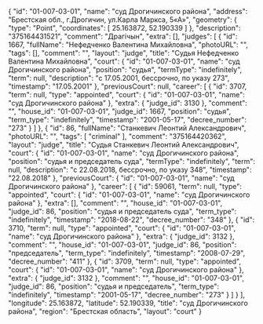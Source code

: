{
"id": "01-007-03-01",
"name": "суд Дрогичинского района",
"address": "Брестская обл., г.Дрогичин, ул.Карла Маркса, 5«А»",
"geometry": {
"type": "Point",
"coordinates": [
25.163872, 52.190339
]
},
"description": "375164431521",
"comment": "Драгічын",
"extra": [],
"judges": [
{
"id": 1667,
"fullName": "Нефедченко Валентина Михайловна",
"photoURL": "",
"tags": [],
"comment": "",
"layout": "judge",
"title": "Судья Нефедченко Валентина Михайловна",
"court": {
"id": "01-007-03-01",
"name": "суд Дрогичинского района",
"position": "судья",
"termType": "indefinitely",
"term": null,
"description": "c 17.05.2001, бессрочно, по указу 273",
"timestamp": "17.05.2001"
},
"previousCourt": null,
"career": [
{
"id": 3707,
"term": null,
"type": "appointed",
"court": {
"id": "01-007-03-01",
"name": "суд Дрогичинского района"
},
"extra": {
"judge_id": 3130 },
"comment": "",
"house_id": "01-007-03-01",
"judge_id": 1667,
"position": "судья",
"term_type": "indefinitely",
"timestamp": "2001-05-17",
"decree_number": "273"
}
]
}, {
"id": 86,
"fullName": "Станкевич Леонтий Александрович",
"photoURL": "",
"tags": [
"criminal"
],
"comment": "375164420362",
"layout": "judge",
"title": "Судья Станкевич Леонтий Александрович",
"court": {
"id": "01-007-03-01",
"name": "суд Дрогичинского района",
"position": "судья и председатель суда",
"termType": "indefinitely",
"term": null,
"description": "c 22.08.2018, бессрочно, по указу 348",
"timestamp": "22.08.2018"
},
"previousCourt": {
"id": "01-007-03-01",
"name": "суд Дрогичинского района"
},
"career": [
{
"id": 59061,
"term": null,
"type": "appointed",
"court": {
"id": "01-007-03-01",
"name": "суд Дрогичинского района"
},
"extra": [],
"comment": "",
"house_id": "01-007-03-01",
"judge_id": 86,
"position": "судья и председатель суда",
"term_type": "indefinitely",
"timestamp": "2018-08-22",
"decree_number": "348"
}, {
"id": 3710,
"term": null,
"type": "appointed",
"court": {
"id": "01-007-03-01",
"name": "суд Дрогичинского района"
},
"extra": {
"judge_id": 3132 },
"comment": "",
"house_id": "01-007-03-01",
"judge_id": 86,
"position": "председатель",
"term_type": "indefinitely",
"timestamp": "2008-07-29",
"decree_number": "411"
}, {
"id": 3709,
"term": null,
"type": "appointed",
"court": {
"id": "01-007-03-01",
"name": "суд Дрогичинского района"
},
"extra": {
"judge_id": 3132 },
"comment": "",
"house_id": "01-007-03-01",
"judge_id": 86,
"position": "судья и председатель",
"term_type": "indefinitely",
"timestamp": "2001-05-17",
"decree_number": "273"
}
]
}
],
"longitude": 25.163872,
"latitude": 52.190339,
"title": "суд Дрогичинского района",
"region": "Брестская область",
"layout": "court"
}
